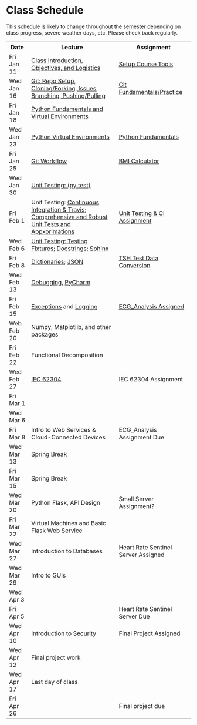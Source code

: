 # Class Schedule

This schedule is likely to change throughout the semester depending on class
progress, severe weather days, etc.  Please check back regularly.

<table>

<tr>
<th>Date</th>
<th>Lecture</th>
<th>Assignment</th>
</tr>

<tr>
<td>Fri Jan 11</td>
  <td><a href="Lectures/Intro_Lecture.md">Class Introduction, Objectives, and Logistics</a></td>
  <td><a href="Assignments/01_tool_setup_git_intro.md">Setup Course Tools</a></td>
  <!--<td><a href="Lectures/FirstDayClass/lecture01.md">Class Introduction, Objectives and Logistics</a></td>-->
  <!--<td><a href="Assignments/01_tool_setup_git_fundamentals.md">[01] Setup Course Tools & Git Fundamentals</a></td>-->
</tr>

<tr>
<td>Wed Jan 16</td>
  <td><a href="https://github.com/awaxye/BME547/blob/master/Lectures/Lecture1Jan16.md">Git: Repo Setup, Cloning/Forking, Issues, Branching, Pushing/Pulling</a></td>
  <td><a href="Assignments/02_git_fundamentals_practice.md">Git Fundamentals/Practice</a></td>
</tr>

<tr>
<td>Fri Jan 18</td>
  <td><a href="https://github.com/awaxye/BME547/blob/master/Lectures/Lecture2Jan18.md">Python Fundamentals and Virtual Environments</a></td>
  <td></td>
  <!--<td><a href="Assignments/getting_started_git.md">Getting Started with git</a></td>-->
</tr>

<tr>
<td>Wed Jan 23</td>
<td><a href="https://github.com/awaxye/BME547/blob/master/Lectures/Lecture3Jan23.md">Python Virtual Environments</a></td>
<td><a href="Assignments/PythonFundamentalAssignment.md">Python Fundamentals</a></td>
</tr>

<tr>
<td>Fri Jan 25</td> 
<td><a href="https://github.com/awaxye/BME547/blob/master/Lectures/Lecture4Jan25.md">Git Workflow</a></td>
<td><a href="Assignments/BMICalculatorAssignment.md">BMI Calculator</a></td>
</tr>

<tr>
<td>Wed Jan 30</td>
<td><a href="Lectures/unit_testing.md">Unit Testing: (py.test)</a></td>
<td></td>
</tr>

<tr>
<td>Fri Feb 1</td>
<td>Unit Testing: <a href="Lectures/continuous_integration_travis.md">Continuous 
Integration & Travis</a>;
<a href="Lectures/robust_testing.md">Comprehensive and Robust Unit Tests and Appxorimations</a></td>
<td><a href="Assignments/UnitTestingCIAssignment.md">Unit Testing & CI Assignment</a></td>
</tr>

<tr>
<td>Wed Feb 6</td>
<td><a href="Lectures/testing_fixtures_and_other_testing.md">Unit Testing:  Testing Fixtures</a>;
<a href="Lectures/docstrings.md">Docstrings</a>;
<a href="Lectures/sphinx.md">Sphinx</a></td>
<td></td>
</tr>

<tr>
<td>Fri Feb 8</td>
<td><a href="Lectures/dictionaries.md">Dictionaries</a>;
<a href="Lectures/json.md">JSON</td>
<td><a href="Assignments/TSHTestDataConversion">TSH Test Data Conversion</td>
</tr>

<tr>
<td>Wed Feb 13</td>
<td><a href="Lectures/debugging.md">Debugging</a>, 
<a href="Resources/PyCharm">PyCharm</a></td>
<td></td>
</tr>

<tr>
<td>Fri Feb 15</td>
<td><a href="Lectures/exceptions_active_lecture.md">Exceptions</a> and 
<a href="Lectures/logging.md">Logging</a></td>
<td><a href="Assignments/ECG_Analysis">ECG_Analysis Assigned</a></td>
</tr>

<tr>
<td>Web Feb 20</td>
<td>Numpy, Matplotlib, and other packages</td>
<td></td>
</tr>

<tr>
<td>Fri Feb 22</td>
<td>Functional Decomposition</td>
<td></td>
</tr>

<tr>
<td>Wed Feb 27</td>
<td><a href="https://en.wikipedia.org/wiki/IEC_62304">IEC 62304</a></td>
<td>IEC 62304 Assignment</td>
</tr>

<tr>
<td>Fri Mar 1 </td>
<td></td>
<td></td>
</tr>

<tr>
<td>Wed Mar 6</td>
<td></td>
<td></td>
</tr>

<tr>
<td>Fri Mar 8</td>
<td>Intro to Web Services & Cloud-Connected Devices</td>
<td>ECG_Analysis Assignment Due</td>
</tr>

<tr>
<td>Wed Mar 13</td>
<td>Spring Break </td>
<td></td>
</tr>

<tr>
<td>Fri Mar 15</td>
<td>Spring Break</td>
<td></td>
<!--<td><a href="https://realpython.com/python-matplotlib-guide/">Matplotlib</a> / Seaborn</td>-->
<!--<td><a href="https://build-system.fman.io/pyqt5-tutorial">Building a GUI with Qt5</a></td>-->
<!--<td>Pandas (DataFrames), Data Wrangling</td>-->
</tr>

<tr>
<td>Wed Mar 20</td>
  <td>Python Flask, API Design</td>
  <td>Small Server Assignment?</td>
</tr>

<tr>
<td>Fri Mar 22</td>
<!--<td><a href="Lectures/react/intro.md">Web/Mobile client (ReactJS) Introduction [SK]</a></td>-->
  <td>Virtual Machines and Basic Flask Web Service</td>
<td></td>
</tr>

<tr>
<td>Wed Mar 27</td>
<!--<td><a href="Lectures/react/lecture2.md">Polished ReactJS + RESTful API Requests [SK]</a></td>-->
<!--<td><a href="Lectures/react/assignment.md">[09] Heart Rate Physician Client (due 4/4/18 @ 11:59pm)</a></td>-->
  <td>Introduction to Databases</td>
  <td>Heart Rate Sentinel Server Assigned</td>
</tr>

<tr>
  <td>Wed Mar 29</td>
  <td>Intro to GUIs</td>
  <td></td>
</tr>

<tr>
<td>Wed Apr 3</td>
<td></td>
<td></td>
</tr>

<tr>
<td>Fri Apr 5</td>
<td></td>
<td>Heart Rate Sentinel Server Due</td>
</tr>

<tr>
<td>Wed Apr 10</td>
<td>Introduction to Security</td>
<td>Final Project Assigned</td>
</tr>

<tr>
<td>Wed Apr 12</td>
<td>Final project work</td>
<td></td>
</tr>

<tr>
<td>Wed Apr 17</td>
<td>Last day of class</td>
<td></td>
</tr>

<tr>
<td>Fri Apr 26</td>
<td></td>
<td>Final project due</td>
</tr>

<table>
